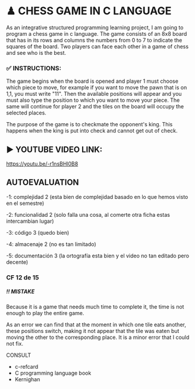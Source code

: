 # ♟ CHESS GAME IN C LANGUAGE
As an integrative structured programming learning project, I am going to program a chess game in c language. The game consists of an 8x8 board that has in its rows and columns the numbers from 0 to 7 to indicate the squares of the board. Two players can face each other in a game of chess and see who is the best.

### ✅ INSTRUCTIONS:
The game begins when the board is opened and player 1 must choose which piece to move, for example if you want to move the pawn that is on 1,1, you must write "11". Then the available positions will appear and you must also type the position to which you want to move your piece. The same will continue for player 2 and the tiles on the board will occupy the selected places.

The purpose of the game is to checkmate the opponent's king. This happens when the king is put into check and cannot get out of check.

## ▶️ YOUTUBE VIDEO LINK:
https://youtu.be/-r1nsBHl0B8

## AUTOEVALUATION
-1: complejidad 2 (esta bien de complejidad basado en lo que hemos visto en el semestre) 

-2: funcionalidad 2 (solo falla una cosa, al comerte otra ficha estas intercambian lugar) 

-3: código 3 (quedo bien) 

-4: almacenaje 2 (no es tan limitado) 

-5: documentación 3 (la ortografía esta bien y el video no tan editado pero decente) 

### CF 12 de 15

##### ‼️ MISTAKE
Because it is a game that needs much time to complete it, the time is not enough to play the entire game.

As an error we can find that at the moment in which one tile eats another, these positions switch, making it not appear that the tile was eaten but moving the other to the corresponding place. It is a minor error that I could not fix.

CONSULT
- c-refcard
- C programming language book
- Kernighan

